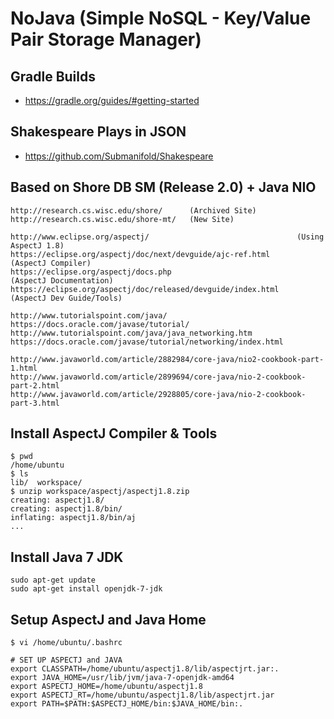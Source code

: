 
# NoJava (Simple NoSQL - Key/Value Pair Storage Manager) 

## Gradle Builds

* https://gradle.org/guides/#getting-started

## Shakespeare Plays in JSON 

* https://github.com/Submanifold/Shakespeare

## Based on Shore DB SM (Release 2.0) + Java NIO

    http://research.cs.wisc.edu/shore/      (Archived Site)
    http://research.cs.wisc.edu/shore-mt/   (New Site)

    http://www.eclipse.org/aspectj/                                 (Using AspectJ 1.8)
    https://eclipse.org/aspectj/doc/next/devguide/ajc-ref.html      (AspectJ Compiler)
    https://eclipse.org/aspectj/docs.php                            (AspectJ Documentation)
    https://eclipse.org/aspectj/doc/released/devguide/index.html    (AspectJ Dev Guide/Tools)

    http://www.tutorialspoint.com/java/
    https://docs.oracle.com/javase/tutorial/
    http://www.tutorialspoint.com/java/java_networking.htm 
    https://docs.oracle.com/javase/tutorial/networking/index.html

    http://www.javaworld.com/article/2882984/core-java/nio2-cookbook-part-1.html
    http://www.javaworld.com/article/2899694/core-java/nio-2-cookbook-part-2.html
    http://www.javaworld.com/article/2928805/core-java/nio-2-cookbook-part-3.html
	
    
## Install AspectJ Compiler & Tools

    $ pwd
    /home/ubuntu
    $ ls
    lib/  workspace/
    $ unzip workspace/aspectj/aspectj1.8.zip 
    creating: aspectj1.8/
    creating: aspectj1.8/bin/
    inflating: aspectj1.8/bin/aj 
    ...
    
## Install Java 7 JDK

    sudo apt-get update
    sudo apt-get install openjdk-7-jdk
    
## Setup AspectJ and Java Home

    $ vi /home/ubuntu/.bashrc
    
    # SET UP ASPECTJ and JAVA
    export CLASSPATH=/home/ubuntu/aspectj1.8/lib/aspectjrt.jar:.
    export JAVA_HOME=/usr/lib/jvm/java-7-openjdk-amd64
    export ASPECTJ_HOME=/home/ubuntu/aspectj1.8
    export ASPECTJ_RT=/home/ubuntu/aspectj1.8/lib/aspectjrt.jar	
    export PATH=$PATH:$ASPECTJ_HOME/bin:$JAVA_HOME/bin:.
    

